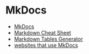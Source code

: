 # MkDocs
- [MkDocs](https://www.mkdocs.org/)
- [Markdown Cheat Sheet](https://3os.org/markdownCheatSheet/images/)
- [Markdown Tables Generator](https://www.tablesgenerator.com/markdown_tables)
- [websites that use MkDocs](https://www.wappalyzer.com/technologies/documentation-tools/mkdocs)
  